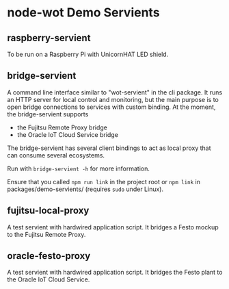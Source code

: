 # node-wot Demo Servients

## raspberry-servient

To be run on a Raspberry Pi with UnicornHAT LED shield.

## bridge-servient

A command line interface similar to "wot-servient" in the cli package.
It runs an HTTP server for local control and monitoring, but the main purpose is to open bridge connections to services with custom binding.
At the moment, the bridge-servient supports

* the Fujitsu Remote Proxy bridge
* the Oracle IoT Cloud Service bridge

The bridge-servient has several client bindings to act as local proxy that can consume several ecosystems.

Run with `bridge-servient -h` for more information.

Ensure that you called `npm run link` in the project root or `npm link` in packages/demo-servients/ (requires `sudo` under Linux).

## fujitsu-local-proxy

A test servient with hardwired application script.
It bridges a Festo mockup to the Fujitsu Remote Proxy.

## oracle-festo-proxy

A test servient with hardwired application script.
It bridges the Festo plant to the Oracle IoT Cloud Service.
